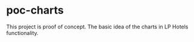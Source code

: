 # poc-charts
This project is proof of concept. The basic idea of the charts in LP Hotels functionality.
